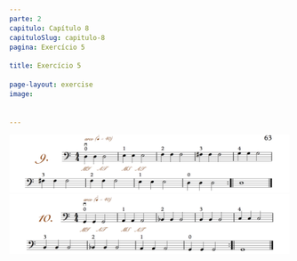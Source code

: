 ```yaml
---
parte: 2
capitulo: Capítulo 8
capituloSlug: capitulo-8
pagina: Exercício 5

title: Exercício 5

page-layout: exercise
image:


---
```


<img src="/assets/graphics/content/2_1_3_9.png"/>

<img src="/assets/graphics/content/2_1_3_10.png"/>